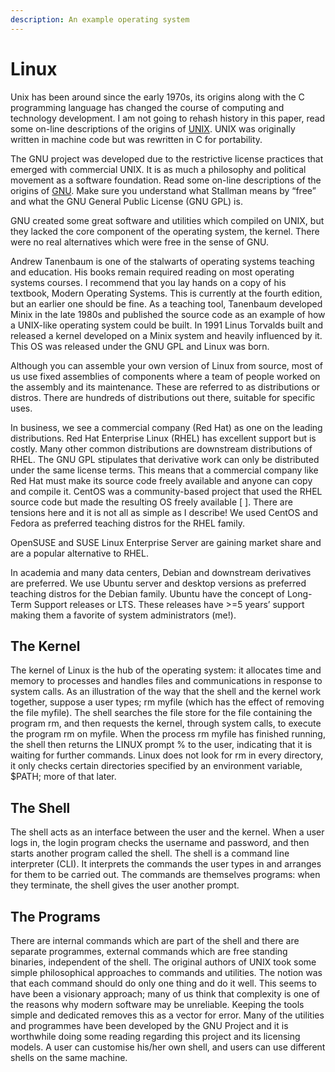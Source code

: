 ```yaml
---
description: An example operating system
---
```


# Linux

Unix has been around since the early 1970s, its origins along with the C programming language has changed the course of computing and technology development. I am not going to rehash history in this paper, read some on-line descriptions of the origins of [UNIX](http://www.unix.org/what\_is\_unix/history\_timeline.html). UNIX was originally written in machine code but was rewritten in C for portability.&#x20;

The GNU project was developed due to the restrictive license practices that emerged with commercial UNIX. It is as much a philosophy and political movement as a software foundation. Read some on-line descriptions of the origins of [GNU](https://www.gnu.org/gnu/thegnuproject.en.html). Make sure you understand what Stallman means by “free” and what the GNU General Public License (GNU GPL) is.&#x20;

GNU created some great software and utilities which compiled on UNIX, but they lacked the core component of the operating system, the kernel. There were no real alternatives which were free in the sense of GNU.&#x20;

Andrew Tanenbaum is one of the stalwarts of operating systems teaching and education. His books remain required reading on most operating systems courses. I recommend that you lay hands on a copy of his textbook, Modern Operating Systems. This is currently at the fourth edition, but an earlier one should be fine. As a teaching tool, Tanenbaum developed Minix in the late 1980s and published the source code as an example of how a UNIX-like operating system could be built. In 1991 Linus Torvalds built and released a kernel developed on a Minix system and heavily influenced by it. This OS was released under the GNU GPL and Linux was born.&#x20;

Although you can assemble your own version of Linux from source, most of us use fixed assemblies of components where a team of people worked on the assembly and its maintenance. These are referred to as distributions or distros. There are hundreds of distributions out there, suitable for specific uses.&#x20;

In business, we see a commercial company (Red Hat) as one on the leading distributions. Red Hat Enterprise Linux (RHEL) has excellent support but is costly. Many other common distributions are downstream distributions of RHEL. The GNU GPL stipulates that derivative work can only be distributed under the same license terms. This means that a commercial company like Red Hat must make its source code freely available and anyone can copy and compile it. CentOS was a community-based project that used the RHEL source code but made the resulting OS freely available \[ ]. There are tensions here and it is not all as simple as I describe! We used CentOS and Fedora as preferred teaching distros for the RHEL family.&#x20;

OpenSUSE and SUSE Linux Enterprise Server are gaining market share and are a popular alternative to RHEL.&#x20;

In academia and many data centers, Debian and downstream derivatives are preferred. We use Ubuntu server and desktop versions as preferred teaching distros for the Debian family. Ubuntu have the concept of Long-Term Support releases or LTS. These releases have >=5 years’ support making them a favorite of system administrators (me!).

## The Kernel

The kernel of Linux is the hub of the operating system: it allocates time and memory to processes and handles files and communications in response to system calls. As an illustration of the way that the shell and the kernel work together, suppose a user types; rm myfile (which has the effect of removing the file myfile). The shell searches the file store for the file containing the program rm, and then requests the kernel, through system calls, to execute the program rm on myfile. When the process rm myfile has finished running, the shell then returns the LINUX prompt % to the user, indicating that it is waiting for further commands. Linux does not look for rm in every directory, it only checks certain directories specified by an environment variable, $PATH; more of that later.

## The Shell

The shell acts as an interface between the user and the kernel. When a user logs in, the login program checks the username and password, and then starts another program called the shell. The shell is a command line interpreter (CLI). It interprets the commands the user types in and arranges for them to be carried out. The commands are themselves programs: when they terminate, the shell gives the user another prompt.

## The Programs

There are internal commands which are part of the shell and there are separate programmes, external commands which are free standing binaries, independent of the shell. The original authors of UNIX took some simple philosophical approaches to commands and utilities. The notion was that each command should do only one thing and do it well. This seems to have been a visionary approach; many of us think that complexity is one of the reasons why modern software may be unreliable. Keeping the tools simple and dedicated removes this as a vector for error. Many of the utilities and programmes have been developed by the GNU Project and it is worthwhile doing some reading regarding this project and its licensing models. A user can customise his/her own shell, and users can use different shells on the same machine.

